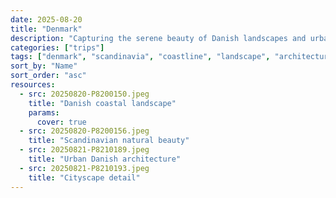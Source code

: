 ```yaml
---
date: 2025-08-20
title: "Denmark"
description: "Capturing the serene beauty of Danish landscapes and urban environments - from coastal scenes to modern Scandinavian architecture."
categories: ["trips"]
tags: ["denmark", "scandinavia", "coastline", "landscape", "architecture"]
sort_by: "Name"
sort_order: "asc"
resources:
  - src: 20250820-P8200150.jpeg
    title: "Danish coastal landscape"
    params:
      cover: true
  - src: 20250820-P8200156.jpeg
    title: "Scandinavian natural beauty"
  - src: 20250821-P8210189.jpeg
    title: "Urban Danish architecture"
  - src: 20250821-P8210193.jpeg
    title: "Cityscape detail"
---
```

